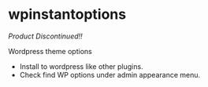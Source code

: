 # wpinstantoptions
*Product Discontinued!!*

Wordpress theme options

- Install to wordpress like other plugins.
- Check find WP options under admin appearance menu.
